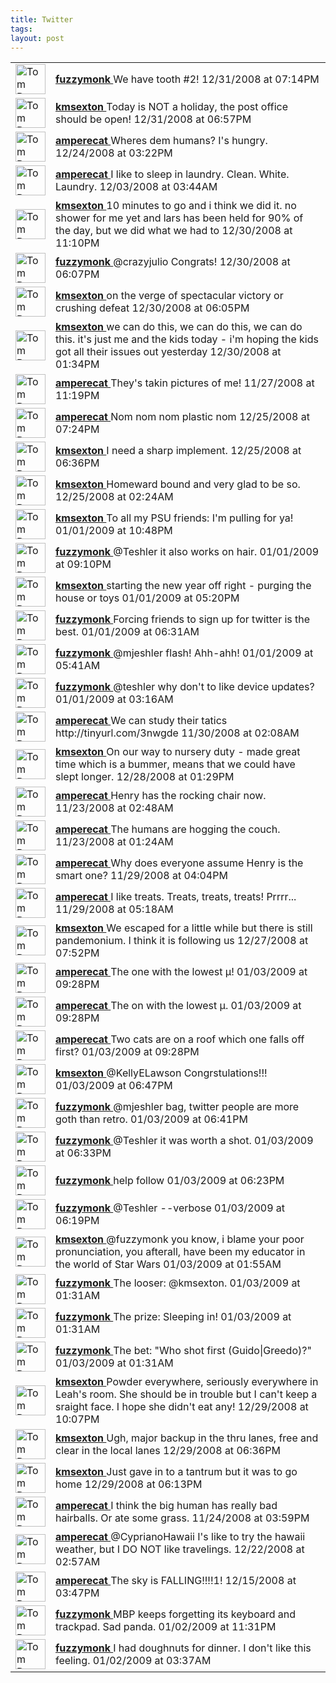 ```yaml
---
title: Twitter
tags: 
layout: post
---
```

<div xmlns='http://www.w3.org/1999/xhtml'>  <table class='twitter'><tbody class='twitter'>    <tr class='twitter-status u-fuzzymonk'>      <td class=''>        <a class='url' href='http://twitter.com/fuzzymonk'>          <img width='48' src='http://s3.amazonaws.com/twitter_production/profile_images/30300852/TaylorandMcLauren-jabber_normal.jpg' height='48' class='twitter-avatar' alt='Tom Dougherty'/>        </a>      </td>      <td class='twitter-body'>        <div>          <strong>          <a title='fuzzymonk' class='twitter-user' href='http://twitter.com/fuzzymonk'>            fuzzymonk          </a>          </strong>                       We have tooth #2!                                 12/31/2008 at 07:14PM                   </div>      </td>    </tr>    <tr class='twitter-status u-kmsexton'>      <td class=''>        <a class='url' href='http://twitter.com/kmsexton'>          <img width='48' src='http://s3.amazonaws.com/twitter_production/profile_images/57248104/Picture_3_normal.png' height='48' class='twitter-avatar' alt='Tom Dougherty'/>        </a>      </td>      <td class='twitter-body'>        <div>          <strong>          <a title='kmsexton' class='twitter-user' href='http://twitter.com/kmsexton'>            kmsexton          </a>          </strong>                       Today is NOT a holiday, the post office should be open!                                 12/31/2008 at 06:57PM                   </div>      </td>    </tr>    <tr class='twitter-status u-amperecat'>      <td class=''>        <a class='url' href='http://twitter.com/amperecat'>          <img width='48' src='http://s3.amazonaws.com/twitter_production/profile_images/63936091/IMG_6161_normal.JPG' height='48' class='twitter-avatar' alt='Tom Dougherty'/>        </a>      </td>      <td class='twitter-body'>        <div>          <strong>          <a title='amperecat' class='twitter-user' href='http://twitter.com/amperecat'>            amperecat          </a>          </strong>                       Wheres dem humans?  I's hungry.                                 12/24/2008 at 03:22PM                   </div>      </td>    </tr>    <tr class='twitter-status u-amperecat'>      <td class=''>        <a class='url' href='http://twitter.com/amperecat'>          <img width='48' src='http://s3.amazonaws.com/twitter_production/profile_images/63936091/IMG_6161_normal.JPG' height='48' class='twitter-avatar' alt='Tom Dougherty'/>        </a>      </td>      <td class='twitter-body'>        <div>          <strong>          <a title='amperecat' class='twitter-user' href='http://twitter.com/amperecat'>            amperecat          </a>          </strong>                       I like to sleep in laundry. Clean. White. Laundry.                                 12/03/2008 at 03:44AM                   </div>      </td>    </tr>    <tr class='twitter-status u-kmsexton'>      <td class=''>        <a class='url' href='http://twitter.com/kmsexton'>          <img width='48' src='http://s3.amazonaws.com/twitter_production/profile_images/57248104/Picture_3_normal.png' height='48' class='twitter-avatar' alt='Tom Dougherty'/>        </a>      </td>      <td class='twitter-body'>        <div>          <strong>          <a title='kmsexton' class='twitter-user' href='http://twitter.com/kmsexton'>            kmsexton          </a>          </strong>                       10 minutes to go and i think we did it. no shower for me yet and lars has been held for 90% of the day, but we did what we had to                                 12/30/2008 at 11:10PM                   </div>      </td>    </tr>    <tr class='twitter-status u-fuzzymonk'>      <td class=''>        <a class='url' href='http://twitter.com/fuzzymonk'>          <img width='48' src='http://s3.amazonaws.com/twitter_production/profile_images/30300852/TaylorandMcLauren-jabber_normal.jpg' height='48' class='twitter-avatar' alt='Tom Dougherty'/>        </a>      </td>      <td class='twitter-body'>        <div>          <strong>          <a title='fuzzymonk' class='twitter-user' href='http://twitter.com/fuzzymonk'>            fuzzymonk          </a>          </strong>                       @crazyjulio Congrats!                                 12/30/2008 at 06:07PM                   </div>      </td>    </tr>    <tr class='twitter-status u-kmsexton'>      <td class=''>        <a class='url' href='http://twitter.com/kmsexton'>          <img width='48' src='http://s3.amazonaws.com/twitter_production/profile_images/57248104/Picture_3_normal.png' height='48' class='twitter-avatar' alt='Tom Dougherty'/>        </a>      </td>      <td class='twitter-body'>        <div>          <strong>          <a title='kmsexton' class='twitter-user' href='http://twitter.com/kmsexton'>            kmsexton          </a>          </strong>                       on the verge of spectacular victory or crushing defeat                                 12/30/2008 at 06:05PM                   </div>      </td>    </tr>    <tr class='twitter-status u-kmsexton'>      <td class=''>        <a class='url' href='http://twitter.com/kmsexton'>          <img width='48' src='http://s3.amazonaws.com/twitter_production/profile_images/57248104/Picture_3_normal.png' height='48' class='twitter-avatar' alt='Tom Dougherty'/>        </a>      </td>      <td class='twitter-body'>        <div>          <strong>          <a title='kmsexton' class='twitter-user' href='http://twitter.com/kmsexton'>            kmsexton          </a>          </strong>                       we can do this, we can do this, we can do this. it's just me and the kids today - i'm hoping the kids got all their issues out yesterday                                 12/30/2008 at 01:34PM                   </div>      </td>    </tr>    <tr class='twitter-status u-amperecat'>      <td class=''>        <a class='url' href='http://twitter.com/amperecat'>          <img width='48' src='http://s3.amazonaws.com/twitter_production/profile_images/63936091/IMG_6161_normal.JPG' height='48' class='twitter-avatar' alt='Tom Dougherty'/>        </a>      </td>      <td class='twitter-body'>        <div>          <strong>          <a title='amperecat' class='twitter-user' href='http://twitter.com/amperecat'>            amperecat          </a>          </strong>                       They's takin pictures of me!                                 11/27/2008 at 11:19PM                   </div>      </td>    </tr>    <tr class='twitter-status u-amperecat'>      <td class=''>        <a class='url' href='http://twitter.com/amperecat'>          <img width='48' src='http://s3.amazonaws.com/twitter_production/profile_images/63936091/IMG_6161_normal.JPG' height='48' class='twitter-avatar' alt='Tom Dougherty'/>        </a>      </td>      <td class='twitter-body'>        <div>          <strong>          <a title='amperecat' class='twitter-user' href='http://twitter.com/amperecat'>            amperecat          </a>          </strong>                       Nom nom nom plastic nom                                 12/25/2008 at 07:24PM                   </div>      </td>    </tr>    <tr class='twitter-status u-kmsexton'>      <td class=''>        <a class='url' href='http://twitter.com/kmsexton'>          <img width='48' src='http://s3.amazonaws.com/twitter_production/profile_images/57248104/Picture_3_normal.png' height='48' class='twitter-avatar' alt='Tom Dougherty'/>        </a>      </td>      <td class='twitter-body'>        <div>          <strong>          <a title='kmsexton' class='twitter-user' href='http://twitter.com/kmsexton'>            kmsexton          </a>          </strong>                       I need a sharp implement.                                 12/25/2008 at 06:36PM                   </div>      </td>    </tr>    <tr class='twitter-status u-kmsexton'>      <td class=''>        <a class='url' href='http://twitter.com/kmsexton'>          <img width='48' src='http://s3.amazonaws.com/twitter_production/profile_images/57248104/Picture_3_normal.png' height='48' class='twitter-avatar' alt='Tom Dougherty'/>        </a>      </td>      <td class='twitter-body'>        <div>          <strong>          <a title='kmsexton' class='twitter-user' href='http://twitter.com/kmsexton'>            kmsexton          </a>          </strong>                       Homeward bound and very glad to be so.                                 12/25/2008 at 02:24AM                   </div>      </td>    </tr>    <tr class='twitter-status u-kmsexton'>      <td class=''>        <a class='url' href='http://twitter.com/kmsexton'>          <img width='48' src='http://s3.amazonaws.com/twitter_production/profile_images/57248104/Picture_3_normal.png' height='48' class='twitter-avatar' alt='Tom Dougherty'/>        </a>      </td>      <td class='twitter-body'>        <div>          <strong>          <a title='kmsexton' class='twitter-user' href='http://twitter.com/kmsexton'>            kmsexton          </a>          </strong>                       To all my PSU friends: I'm pulling for ya!                                 01/01/2009 at 10:48PM                   </div>      </td>    </tr>    <tr class='twitter-status u-fuzzymonk'>      <td class=''>        <a class='url' href='http://twitter.com/fuzzymonk'>          <img width='48' src='http://s3.amazonaws.com/twitter_production/profile_images/30300852/TaylorandMcLauren-jabber_normal.jpg' height='48' class='twitter-avatar' alt='Tom Dougherty'/>        </a>      </td>      <td class='twitter-body'>        <div>          <strong>          <a title='fuzzymonk' class='twitter-user' href='http://twitter.com/fuzzymonk'>            fuzzymonk          </a>          </strong>                       @Teshler it also works on hair.                                 01/01/2009 at 09:10PM                   </div>      </td>    </tr>    <tr class='twitter-status u-kmsexton'>      <td class=''>        <a class='url' href='http://twitter.com/kmsexton'>          <img width='48' src='http://s3.amazonaws.com/twitter_production/profile_images/57248104/Picture_3_normal.png' height='48' class='twitter-avatar' alt='Tom Dougherty'/>        </a>      </td>      <td class='twitter-body'>        <div>          <strong>          <a title='kmsexton' class='twitter-user' href='http://twitter.com/kmsexton'>            kmsexton          </a>          </strong>                       starting the new year off right - purging the house or toys                                 01/01/2009 at 05:20PM                   </div>      </td>    </tr>    <tr class='twitter-status u-fuzzymonk'>      <td class=''>        <a class='url' href='http://twitter.com/fuzzymonk'>          <img width='48' src='http://s3.amazonaws.com/twitter_production/profile_images/30300852/TaylorandMcLauren-jabber_normal.jpg' height='48' class='twitter-avatar' alt='Tom Dougherty'/>        </a>      </td>      <td class='twitter-body'>        <div>          <strong>          <a title='fuzzymonk' class='twitter-user' href='http://twitter.com/fuzzymonk'>            fuzzymonk          </a>          </strong>                       Forcing friends to sign up for twitter is the best.                                 01/01/2009 at 06:31AM                   </div>      </td>    </tr>    <tr class='twitter-status u-fuzzymonk'>      <td class=''>        <a class='url' href='http://twitter.com/fuzzymonk'>          <img width='48' src='http://s3.amazonaws.com/twitter_production/profile_images/30300852/TaylorandMcLauren-jabber_normal.jpg' height='48' class='twitter-avatar' alt='Tom Dougherty'/>        </a>      </td>      <td class='twitter-body'>        <div>          <strong>          <a title='fuzzymonk' class='twitter-user' href='http://twitter.com/fuzzymonk'>            fuzzymonk          </a>          </strong>                       @mjeshler flash! Ahh-ahh!                                 01/01/2009 at 05:41AM                   </div>      </td>    </tr>    <tr class='twitter-status u-fuzzymonk'>      <td class=''>        <a class='url' href='http://twitter.com/fuzzymonk'>          <img width='48' src='http://s3.amazonaws.com/twitter_production/profile_images/30300852/TaylorandMcLauren-jabber_normal.jpg' height='48' class='twitter-avatar' alt='Tom Dougherty'/>        </a>      </td>      <td class='twitter-body'>        <div>          <strong>          <a title='fuzzymonk' class='twitter-user' href='http://twitter.com/fuzzymonk'>            fuzzymonk          </a>          </strong>                       @teshler why don't to like device updates?                                 01/01/2009 at 03:16AM                   </div>      </td>    </tr>    <tr class='twitter-status u-amperecat'>      <td class=''>        <a class='url' href='http://twitter.com/amperecat'>          <img width='48' src='http://s3.amazonaws.com/twitter_production/profile_images/63936091/IMG_6161_normal.JPG' height='48' class='twitter-avatar' alt='Tom Dougherty'/>        </a>      </td>      <td class='twitter-body'>        <div>          <strong>          <a title='amperecat' class='twitter-user' href='http://twitter.com/amperecat'>            amperecat          </a>          </strong>                       We can study their tatics http://tinyurl.com/3nwgde                                 11/30/2008 at 02:08AM                   </div>      </td>    </tr>    <tr class='twitter-status u-kmsexton'>      <td class=''>        <a class='url' href='http://twitter.com/kmsexton'>          <img width='48' src='http://s3.amazonaws.com/twitter_production/profile_images/57248104/Picture_3_normal.png' height='48' class='twitter-avatar' alt='Tom Dougherty'/>        </a>      </td>      <td class='twitter-body'>        <div>          <strong>          <a title='kmsexton' class='twitter-user' href='http://twitter.com/kmsexton'>            kmsexton          </a>          </strong>                       On our way to nursery duty - made great time which is a bummer, means that we could have slept longer.                                 12/28/2008 at 01:29PM                   </div>      </td>    </tr>    <tr class='twitter-status u-amperecat'>      <td class=''>        <a class='url' href='http://twitter.com/amperecat'>          <img width='48' src='http://s3.amazonaws.com/twitter_production/profile_images/63936091/IMG_6161_normal.JPG' height='48' class='twitter-avatar' alt='Tom Dougherty'/>        </a>      </td>      <td class='twitter-body'>        <div>          <strong>          <a title='amperecat' class='twitter-user' href='http://twitter.com/amperecat'>            amperecat          </a>          </strong>                       Henry has the rocking chair now.                                 11/23/2008 at 02:48AM                   </div>      </td>    </tr>    <tr class='twitter-status u-amperecat'>      <td class=''>        <a class='url' href='http://twitter.com/amperecat'>          <img width='48' src='http://s3.amazonaws.com/twitter_production/profile_images/63936091/IMG_6161_normal.JPG' height='48' class='twitter-avatar' alt='Tom Dougherty'/>        </a>      </td>      <td class='twitter-body'>        <div>          <strong>          <a title='amperecat' class='twitter-user' href='http://twitter.com/amperecat'>            amperecat          </a>          </strong>                       The humans are hogging the couch.                                 11/23/2008 at 01:24AM                   </div>      </td>    </tr>    <tr class='twitter-status u-amperecat'>      <td class=''>        <a class='url' href='http://twitter.com/amperecat'>          <img width='48' src='http://s3.amazonaws.com/twitter_production/profile_images/63936091/IMG_6161_normal.JPG' height='48' class='twitter-avatar' alt='Tom Dougherty'/>        </a>      </td>      <td class='twitter-body'>        <div>          <strong>          <a title='amperecat' class='twitter-user' href='http://twitter.com/amperecat'>            amperecat          </a>          </strong>                       Why does everyone assume Henry is the smart one?                                 11/29/2008 at 04:04PM                   </div>      </td>    </tr>    <tr class='twitter-status u-amperecat'>      <td class=''>        <a class='url' href='http://twitter.com/amperecat'>          <img width='48' src='http://s3.amazonaws.com/twitter_production/profile_images/63936091/IMG_6161_normal.JPG' height='48' class='twitter-avatar' alt='Tom Dougherty'/>        </a>      </td>      <td class='twitter-body'>        <div>          <strong>          <a title='amperecat' class='twitter-user' href='http://twitter.com/amperecat'>            amperecat          </a>          </strong>                       I like treats. Treats, treats, treats! Prrrr...                                 11/29/2008 at 05:18AM                   </div>      </td>    </tr>    <tr class='twitter-status u-kmsexton'>      <td class=''>        <a class='url' href='http://twitter.com/kmsexton'>          <img width='48' src='http://s3.amazonaws.com/twitter_production/profile_images/57248104/Picture_3_normal.png' height='48' class='twitter-avatar' alt='Tom Dougherty'/>        </a>      </td>      <td class='twitter-body'>        <div>          <strong>          <a title='kmsexton' class='twitter-user' href='http://twitter.com/kmsexton'>            kmsexton          </a>          </strong>                       We escaped for a little while but there is still pandemonium. I think it is following us                                 12/27/2008 at 07:52PM                   </div>      </td>    </tr>    <tr class='twitter-status u-amperecat'>      <td class=''>        <a class='url' href='http://twitter.com/amperecat'>          <img width='48' src='http://s3.amazonaws.com/twitter_production/profile_images/63936091/IMG_6161_normal.JPG' height='48' class='twitter-avatar' alt='Tom Dougherty'/>        </a>      </td>      <td class='twitter-body'>        <div>          <strong>          <a title='amperecat' class='twitter-user' href='http://twitter.com/amperecat'>            amperecat          </a>          </strong>                       The one with the lowest µ!                                 01/03/2009 at 09:28PM                   </div>      </td>    </tr>    <tr class='twitter-status u-amperecat'>      <td class=''>        <a class='url' href='http://twitter.com/amperecat'>          <img width='48' src='http://s3.amazonaws.com/twitter_production/profile_images/63936091/IMG_6161_normal.JPG' height='48' class='twitter-avatar' alt='Tom Dougherty'/>        </a>      </td>      <td class='twitter-body'>        <div>          <strong>          <a title='amperecat' class='twitter-user' href='http://twitter.com/amperecat'>            amperecat          </a>          </strong>                       The on with the lowest µ.                                 01/03/2009 at 09:28PM                   </div>      </td>    </tr>    <tr class='twitter-status u-amperecat'>      <td class=''>        <a class='url' href='http://twitter.com/amperecat'>          <img width='48' src='http://s3.amazonaws.com/twitter_production/profile_images/63936091/IMG_6161_normal.JPG' height='48' class='twitter-avatar' alt='Tom Dougherty'/>        </a>      </td>      <td class='twitter-body'>        <div>          <strong>          <a title='amperecat' class='twitter-user' href='http://twitter.com/amperecat'>            amperecat          </a>          </strong>                       Two cats are on a roof which one falls off first?                                 01/03/2009 at 09:28PM                   </div>      </td>    </tr>    <tr class='twitter-status u-kmsexton'>      <td class=''>        <a class='url' href='http://twitter.com/kmsexton'>          <img width='48' src='http://s3.amazonaws.com/twitter_production/profile_images/57248104/Picture_3_normal.png' height='48' class='twitter-avatar' alt='Tom Dougherty'/>        </a>      </td>      <td class='twitter-body'>        <div>          <strong>          <a title='kmsexton' class='twitter-user' href='http://twitter.com/kmsexton'>            kmsexton          </a>          </strong>                       @KellyELawson Congrstulations!!!                                 01/03/2009 at 06:47PM                   </div>      </td>    </tr>    <tr class='twitter-status u-fuzzymonk'>      <td class=''>        <a class='url' href='http://twitter.com/fuzzymonk'>          <img width='48' src='http://s3.amazonaws.com/twitter_production/profile_images/30300852/TaylorandMcLauren-jabber_normal.jpg' height='48' class='twitter-avatar' alt='Tom Dougherty'/>        </a>      </td>      <td class='twitter-body'>        <div>          <strong>          <a title='fuzzymonk' class='twitter-user' href='http://twitter.com/fuzzymonk'>            fuzzymonk          </a>          </strong>                       @mjeshler bag, twitter people are more goth than retro.                                 01/03/2009 at 06:41PM                   </div>      </td>    </tr>    <tr class='twitter-status u-fuzzymonk'>      <td class=''>        <a class='url' href='http://twitter.com/fuzzymonk'>          <img width='48' src='http://s3.amazonaws.com/twitter_production/profile_images/30300852/TaylorandMcLauren-jabber_normal.jpg' height='48' class='twitter-avatar' alt='Tom Dougherty'/>        </a>      </td>      <td class='twitter-body'>        <div>          <strong>          <a title='fuzzymonk' class='twitter-user' href='http://twitter.com/fuzzymonk'>            fuzzymonk          </a>          </strong>                       @Teshler it was worth a shot.                                 01/03/2009 at 06:33PM                   </div>      </td>    </tr>    <tr class='twitter-status u-fuzzymonk'>      <td class=''>        <a class='url' href='http://twitter.com/fuzzymonk'>          <img width='48' src='http://s3.amazonaws.com/twitter_production/profile_images/30300852/TaylorandMcLauren-jabber_normal.jpg' height='48' class='twitter-avatar' alt='Tom Dougherty'/>        </a>      </td>      <td class='twitter-body'>        <div>          <strong>          <a title='fuzzymonk' class='twitter-user' href='http://twitter.com/fuzzymonk'>            fuzzymonk          </a>          </strong>                       help follow                                 01/03/2009 at 06:23PM                   </div>      </td>    </tr>    <tr class='twitter-status u-fuzzymonk'>      <td class=''>        <a class='url' href='http://twitter.com/fuzzymonk'>          <img width='48' src='http://s3.amazonaws.com/twitter_production/profile_images/30300852/TaylorandMcLauren-jabber_normal.jpg' height='48' class='twitter-avatar' alt='Tom Dougherty'/>        </a>      </td>      <td class='twitter-body'>        <div>          <strong>          <a title='fuzzymonk' class='twitter-user' href='http://twitter.com/fuzzymonk'>            fuzzymonk          </a>          </strong>                       @Teshler --verbose                                 01/03/2009 at 06:19PM                   </div>      </td>    </tr>    <tr class='twitter-status u-kmsexton'>      <td class=''>        <a class='url' href='http://twitter.com/kmsexton'>          <img width='48' src='http://s3.amazonaws.com/twitter_production/profile_images/57248104/Picture_3_normal.png' height='48' class='twitter-avatar' alt='Tom Dougherty'/>        </a>      </td>      <td class='twitter-body'>        <div>          <strong>          <a title='kmsexton' class='twitter-user' href='http://twitter.com/kmsexton'>            kmsexton          </a>          </strong>                       @fuzzymonk you know, i blame your poor pronunciation, you afterall, have been my educator in the world of Star Wars                                 01/03/2009 at 01:55AM                   </div>      </td>    </tr>    <tr class='twitter-status u-fuzzymonk'>      <td class=''>        <a class='url' href='http://twitter.com/fuzzymonk'>          <img width='48' src='http://s3.amazonaws.com/twitter_production/profile_images/30300852/TaylorandMcLauren-jabber_normal.jpg' height='48' class='twitter-avatar' alt='Tom Dougherty'/>        </a>      </td>      <td class='twitter-body'>        <div>          <strong>          <a title='fuzzymonk' class='twitter-user' href='http://twitter.com/fuzzymonk'>            fuzzymonk          </a>          </strong>                       The looser: @kmsexton.                                 01/03/2009 at 01:31AM                   </div>      </td>    </tr>    <tr class='twitter-status u-fuzzymonk'>      <td class=''>        <a class='url' href='http://twitter.com/fuzzymonk'>          <img width='48' src='http://s3.amazonaws.com/twitter_production/profile_images/30300852/TaylorandMcLauren-jabber_normal.jpg' height='48' class='twitter-avatar' alt='Tom Dougherty'/>        </a>      </td>      <td class='twitter-body'>        <div>          <strong>          <a title='fuzzymonk' class='twitter-user' href='http://twitter.com/fuzzymonk'>            fuzzymonk          </a>          </strong>                       The prize: Sleeping in!                                 01/03/2009 at 01:31AM                   </div>      </td>    </tr>    <tr class='twitter-status u-fuzzymonk'>      <td class=''>        <a class='url' href='http://twitter.com/fuzzymonk'>          <img width='48' src='http://s3.amazonaws.com/twitter_production/profile_images/30300852/TaylorandMcLauren-jabber_normal.jpg' height='48' class='twitter-avatar' alt='Tom Dougherty'/>        </a>      </td>      <td class='twitter-body'>        <div>          <strong>          <a title='fuzzymonk' class='twitter-user' href='http://twitter.com/fuzzymonk'>            fuzzymonk          </a>          </strong>                       The bet: "Who shot first (Guido|Greedo)?"                                 01/03/2009 at 01:31AM                   </div>      </td>    </tr>    <tr class='twitter-status u-kmsexton'>      <td class=''>        <a class='url' href='http://twitter.com/kmsexton'>          <img width='48' src='http://s3.amazonaws.com/twitter_production/profile_images/57248104/Picture_3_normal.png' height='48' class='twitter-avatar' alt='Tom Dougherty'/>        </a>      </td>      <td class='twitter-body'>        <div>          <strong>          <a title='kmsexton' class='twitter-user' href='http://twitter.com/kmsexton'>            kmsexton          </a>          </strong>                       Powder everywhere, seriously everywhere in Leah's room. She should be in trouble but I can't keep a sraight face. I hope she didn't eat any!                                 12/29/2008 at 10:07PM                   </div>      </td>    </tr>    <tr class='twitter-status u-kmsexton'>      <td class=''>        <a class='url' href='http://twitter.com/kmsexton'>          <img width='48' src='http://s3.amazonaws.com/twitter_production/profile_images/57248104/Picture_3_normal.png' height='48' class='twitter-avatar' alt='Tom Dougherty'/>        </a>      </td>      <td class='twitter-body'>        <div>          <strong>          <a title='kmsexton' class='twitter-user' href='http://twitter.com/kmsexton'>            kmsexton          </a>          </strong>                       Ugh, major backup in the thru lanes, free and clear in the local lanes                                 12/29/2008 at 06:36PM                   </div>      </td>    </tr>    <tr class='twitter-status u-kmsexton'>      <td class=''>        <a class='url' href='http://twitter.com/kmsexton'>          <img width='48' src='http://s3.amazonaws.com/twitter_production/profile_images/57248104/Picture_3_normal.png' height='48' class='twitter-avatar' alt='Tom Dougherty'/>        </a>      </td>      <td class='twitter-body'>        <div>          <strong>          <a title='kmsexton' class='twitter-user' href='http://twitter.com/kmsexton'>            kmsexton          </a>          </strong>                       Just gave in to a tantrum but it was to go home                                 12/29/2008 at 06:13PM                   </div>      </td>    </tr>    <tr class='twitter-status u-amperecat'>      <td class=''>        <a class='url' href='http://twitter.com/amperecat'>          <img width='48' src='http://s3.amazonaws.com/twitter_production/profile_images/63936091/IMG_6161_normal.JPG' height='48' class='twitter-avatar' alt='Tom Dougherty'/>        </a>      </td>      <td class='twitter-body'>        <div>          <strong>          <a title='amperecat' class='twitter-user' href='http://twitter.com/amperecat'>            amperecat          </a>          </strong>                       I think the big human has really bad hairballs. Or ate some grass.                                 11/24/2008 at 03:59PM                   </div>      </td>    </tr>    <tr class='twitter-status u-amperecat'>      <td class=''>        <a class='url' href='http://twitter.com/amperecat'>          <img width='48' src='http://s3.amazonaws.com/twitter_production/profile_images/63936091/IMG_6161_normal.JPG' height='48' class='twitter-avatar' alt='Tom Dougherty'/>        </a>      </td>      <td class='twitter-body'>        <div>          <strong>          <a title='amperecat' class='twitter-user' href='http://twitter.com/amperecat'>            amperecat          </a>          </strong>                       @CyprianoHawaii I's like to try the hawaii weather, but I DO NOT like travelings.                                 12/22/2008 at 02:57AM                   </div>      </td>    </tr>    <tr class='twitter-status u-amperecat'>      <td class=''>        <a class='url' href='http://twitter.com/amperecat'>          <img width='48' src='http://s3.amazonaws.com/twitter_production/profile_images/63936091/IMG_6161_normal.JPG' height='48' class='twitter-avatar' alt='Tom Dougherty'/>        </a>      </td>      <td class='twitter-body'>        <div>          <strong>          <a title='amperecat' class='twitter-user' href='http://twitter.com/amperecat'>            amperecat          </a>          </strong>                       The sky is FALLING!!!!1!                                 12/15/2008 at 03:47PM                   </div>      </td>    </tr>    <tr class='twitter-status u-fuzzymonk'>      <td class=''>        <a class='url' href='http://twitter.com/fuzzymonk'>          <img width='48' src='http://s3.amazonaws.com/twitter_production/profile_images/30300852/TaylorandMcLauren-jabber_normal.jpg' height='48' class='twitter-avatar' alt='Tom Dougherty'/>        </a>      </td>      <td class='twitter-body'>        <div>          <strong>          <a title='fuzzymonk' class='twitter-user' href='http://twitter.com/fuzzymonk'>            fuzzymonk          </a>          </strong>                       MBP keeps forgetting its keyboard and trackpad. Sad panda.                                 01/02/2009 at 11:31PM                   </div>      </td>    </tr>    <tr class='twitter-status u-fuzzymonk'>      <td class=''>        <a class='url' href='http://twitter.com/fuzzymonk'>          <img width='48' src='http://s3.amazonaws.com/twitter_production/profile_images/30300852/TaylorandMcLauren-jabber_normal.jpg' height='48' class='twitter-avatar' alt='Tom Dougherty'/>        </a>      </td>      <td class='twitter-body'>        <div>          <strong>          <a title='fuzzymonk' class='twitter-user' href='http://twitter.com/fuzzymonk'>            fuzzymonk          </a>          </strong>                       I had doughnuts for dinner. I don't like this feeling.                                 01/02/2009 at 03:37AM                   </div>      </td>    </tr>    </tbody></table>    </div>
